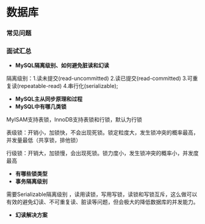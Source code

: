 # 数据库

### 常见问题







### 面试汇总

* **MySQL隔离级别、如何避免脏读和幻读**

隔离级别：1.读未提交\(read-uncommitted\) 2.读已提交\(read-committed\) 3.可重复读\(repeatable-read\) 4.串行化\(serializable\);

* **MySQL主从同步原理和过程**
* **MySQL中有哪几类锁**

MyISAM支持表锁，InnoDB支持表锁和行锁，默认为行锁

表级锁：开销小，加锁快，不会出现死锁。锁定粒度大，发生锁冲突的概率最高，并发量最低（共享锁，排他锁）

行级锁：开销大，加锁慢，会出现死锁。锁力度小，发生锁冲突的概率小，并发度最高

* **有哪些锁类型**
* **事务隔离级别**

需要Serializable隔离级别 ，读用读锁，写用写锁，读锁和写锁互斥，这么做可以有效的避免幻读、不可重复读、脏读等问题，但会极大的降低数据库的并发能力。

* **幻读解决方案**



